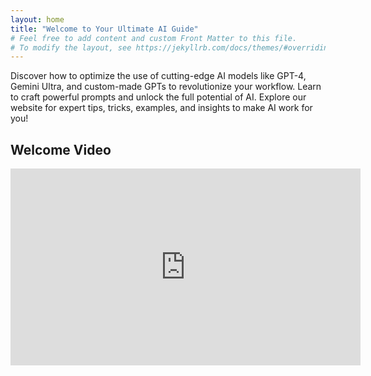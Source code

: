 ```yaml
---
layout: home
title: "Welcome to Your Ultimate AI Guide"
# Feel free to add content and custom Front Matter to this file.
# To modify the layout, see https://jekyllrb.com/docs/themes/#overriding-theme-defaults
---
```


Discover how to optimize the use of cutting-edge AI models like GPT-4, Gemini Ultra, and custom-made GPTs to revolutionize your workflow. Learn to craft powerful prompts and unlock the full potential of AI. Explore our website for expert tips, tricks, examples, and insights to make AI work for you!

## Welcome Video

<div style="text-align: center;">
  <iframe width="560" height="315" src="https://www.youtube.com/embed/yTX9cf9pmjQ" frameborder="0" allow="accelerometer; autoplay; clipboard-write; encrypted-media; gyroscope; picture-in-picture" allowfullscreen></iframe>
</div>
